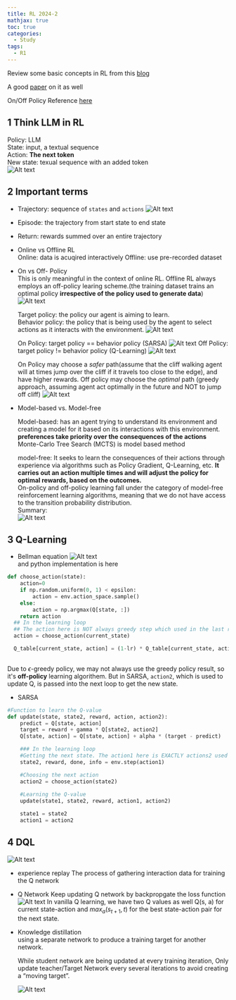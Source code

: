 ```yaml
---
title: RL 2024-2
mathjax: true
toc: true
categories:
  - Study 
tags:
  - R1
---
```


Review some basic concepts in RL from this [blog](https://cameronrwolfe.substack.com/p/basics-of-reinforcement-learning)

A good [paper](https://arxiv.org/pdf/2304.00026) on it as well

On/Off Policy Reference [here](https://neptune.ai/blog/model-based-and-model-free-reinforcement-learning-pytennis-case-study)

## 1 Think LLM in RL
Policy: LLM  
State:  input, a textual sequence  
Action: **The next token**  
New state: texual sequence with an added token  
![Alt text](/assets/images/2024/24-03-26-RL24-1_files/basic1.png)

## 2 Important terms
- Trajectory: sequence of `states` and `actions`
![Alt text](/assets/images/2024/24-03-26-RL24-1_files//basic2.png)
- Episode: the trajectory from start state to end state
- Return: rewards summed over an entire trajectory

- Online vs Offline RL  
Online: data is acuqired interactively
Offline: use pre-recorded dataset

- On vs Off- Policy  
This is only meaningful in the context of online RL. Offline RL always employs an off-policy learing scheme.(the training dataset trains an optimal policy **irrespective of the policy used to generate data**) 
![Alt text](/assets/images/2024/24-03-26-RL24-1_files/onoffpolicy.png)

  Target policy: the policy our agent is aiming to learn.  
  Behavior policy: the policy that is being used by the agent to select actions as it interacts with the environment. 
![Alt text](/assets/images/2024/24-03-26-RL24-1_files/targetbehavior.png)


  On Policy:  target policy == behavior policy (SARSA) 
![Alt text](/assets/images/2024/24-03-26-RL24-1_files/sarsa.png)
  Off Policy: target policy != behavior policy (Q-Learning)
![Alt text](/assets/images/2024/24-03-26-RL24-1_files/qlearning.png)

  On Policy may choose a *safer* path(assume that the cliff walking agent will at times jump over the cliff if it travels too close to the edge), and have higher rewards. Off policy may choose the *optimal* path (greedy approach, assuming agent act optimally in the future and NOT to jump off cliff)
![Alt text](/assets/images/2024/24-03-26-RL24-1_files/saferoptimal.png)


- Model-based vs. Model-free

  Model-based: has an agent trying to understand its environment and creating a model for it based on its interactions with this environment. **preferences take priority over the consequences of the actions**
  Monte-Carlo Tree Search (MCTS) is model based method

  model-free: It seeks to learn the consequences of their actions through experience via algorithms such as Policy Gradient, Q-Learning, etc. **It carries out an action multiple times and will adjust the policy for optimal rewards, based on the outcomes.**  
  On-policy and off-policy learning fall under the category of model-free reinforcement learning algorithms, meaning that we do not have access to the transition probability distribution.   
Summary:  
![Alt text](/assets/images/2024/24-03-26-RL24-1_files/table.png)

## 3 Q-Learning
- Bellman equation
![Alt text](/assets/images/2024/24-03-26-RL24-1_files/bellman.png)  
  and python implementation is here
```python  
def choose_action(state):
    action=0
    if np.random.uniform(0, 1) < epsilon:
        action = env.action_space.sample()
    else:
        action = np.argmax(Q[state, :])
    return action
  ## In the learning loop
  ## The action here is NOT always greedy step which used in the last round of Q update
  action = choose_action(current_state)

  Q_table[current_state, action] = (1-lr) * Q_table[current_state, action] +lr*(reward + gamma*max(Q_table[next_state,:]))
        
  ```
  Due to $\epsilon$-greedy policy, we may not always use the greedy policy result, so it's **off-policy** learning algorithem. But in SARSA, `action2`, which is used to update Q, is passed into the next loop to get the new state. 

- SARSA 

```python  
#Function to learn the Q-value
def update(state, state2, reward, action, action2):
    predict = Q[state, action]
    target = reward + gamma * Q[state2, action2]
    Q[state, action] = Q[state, action] + alpha * (target - predict)

    ### In the learning loop
    #Getting the next state. The action1 here is EXACTLY actions2 used to in the last round of Q udpate
    state2, reward, done, info = env.step(action1)

    #Choosing the next action
    action2 = choose_action(state2)
      
    #Learning the Q-value
    update(state1, state2, reward, action1, action2)

    state1 = state2
    action1 = action2

```

## 4 DQL
![Alt text](/assets/images/2024/24-03-26-RL24-1_files/dql.png)  
- experience replay
The process of gathering interaction data for training the Q network
- Q Network
Keep updating Q network by backpropgate the loss function
![Alt text](/assets/images/2024/24-03-26-RL24-1_files/loss.png) 
In vanilla Q learning, we have two Q values as well
Q(s, a) for current state-action and $max_{a}(s_{t+1},t)$ for the best state-action pair for the next state.

- Knowledge distillation  
using a separate network to produce a training target for another network.

  While student network are being updated at every training iteration, Only update teacher/Target Network every several iterations to avoid creating a “moving target”.

  ![Alt text](/assets/images/2024/24-03-26-RL24-1_files/studentteacher.png) 
